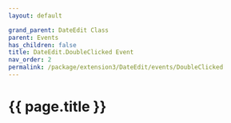 ```yaml
---
layout: default

grand_parent: DateEdit Class
parent: Events
has_children: false
title: DateEdit.DoubleClicked Event
nav_order: 2
permalink: /package/extension3/DateEdit/events/DoubleClicked
---
```

# {{ page.title }}
